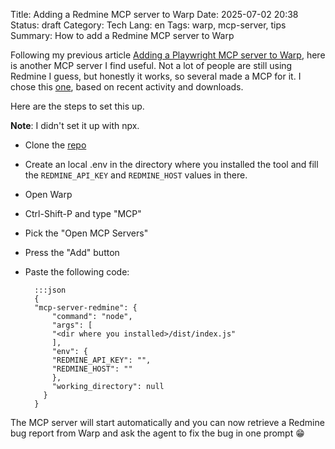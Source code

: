 Title: Adding a Redmine MCP server to Warp
Date: 2025-07-02 20:38
Status: draft
Category: Tech
Lang: en
Tags: warp, mcp-server, tips
Summary: How to add a Redmine MCP server to Warp

Following my previous article [Adding a Playwright MCP server to Warp]({filename}/articles/playwright-in-warp.md), here is another MCP server I find useful. Not a lot of people are still using Redmine I guess, but honestly it works, so several made a MCP for it. I chose this [one](https://github.com/yonaka15/mcp-server-redmine), based on recent activity and downloads.

Here are the steps to set this up.

**Note**: I didn't set it up with npx.

* Clone the [repo](https://github.com/yonaka15/mcp-server-redmine)
* Create an local .env in the directory where you installed the tool and fill the `REDMINE_API_KEY` and `REDMINE_HOST` values in there.
* Open Warp
* Ctrl-Shift-P and type "MCP"
* Pick the "Open MCP Servers"
* Press the "Add" button
* Paste the following code:

        :::json
        {
        "mcp-server-redmine": {
            "command": "node",
            "args": [
            "<dir where you installed>/dist/index.js"
            ],
            "env": {
            "REDMINE_API_KEY": "",
            "REDMINE_HOST": ""
            },
            "working_directory": null
          }
        }

The MCP server will start automatically and you can now retrieve a Redmine bug report from Warp and  ask the agent to fix the bug in one prompt 😁
